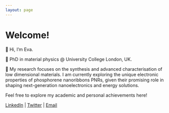 ```yaml
---
layout: page
---
```


# Welcome!

👋 Hi, I’m Eva.

🌱 PhD in material physics @ University College London, UK. 

:ribbon: My research focuses on the synthesis and advanced characterisation of low dimensional materials. I am currently exploring the unique electronic properties of phosphorene nanoribbons PNRs, given their promising role in shaping next-generation nanoelectronics and energy solutions.

Feel free to explore my academic and personal achievements here!

[LinkedIn]([link_here]) | [Twitter]([link_here]) | [Email](mailto:youremail@domain.com)
